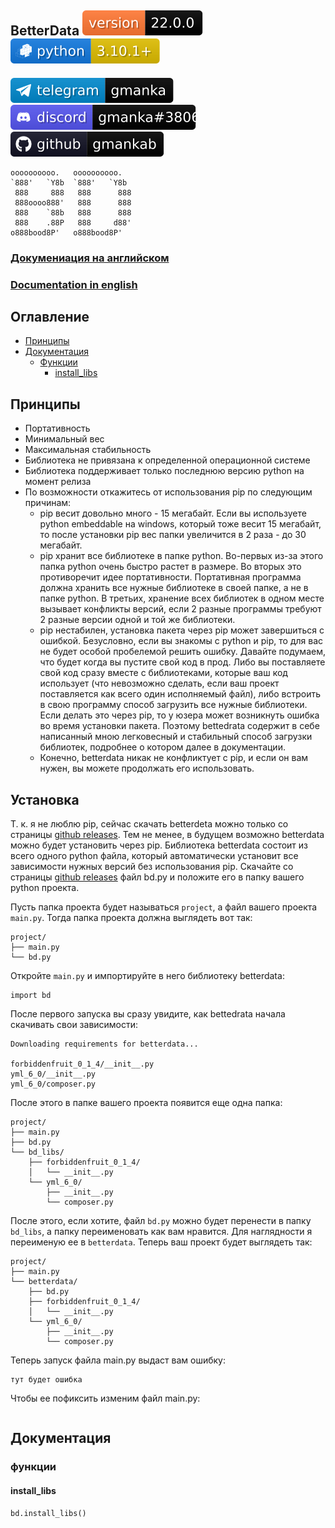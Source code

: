 ## BetterData [![version](svg/version.svg)](https://github.com/gmankab/betterdata) [![python](svg/python.svg)](https://www.python.org)

[![telegram](svg/telegram.svg)](https://t.me/gmanka)
[![discord](svg/discord.svg)](https://discordapp.com/users/396578935540023296)
[![github](svg/github.svg)](https://github.com/gmankab/betterdata)

```
oooooooooo.   oooooooooo.
`888'   `Y8b  `888'   `Y8b
 888     888   888      888
 888oooo888'   888      888
 888    `88b   888      888
 888    .88P   888     d88'
o888bood8P'   o888bood8P'

```

### [Докумениация на английском](https://github.com/gmankab/betterdata/blob/main/readme.md)
### [Documentation in english](https://github.com/gmankab/betterdata/blob/main/readme.md)


## Оглавление
- [Принципы](#принципы)
- [Документация](#документация)
  - [Функции](#функции)
    - [install_libs](#install_libs)

## Принципы


- Портативность
- Минимальный вес
- Максимальная стабильность
- Библиотека не привязана к определенной
операционной системе
- Библиотека поддерживает только последнюю
версию python на момент релиза
- По возможности откажитесь от использования
pip по следующим причинам:
  - pip весит довольно много - 15 мегабайт.
Если вы используете python embeddable на windows,
который тоже весит 15 мегабайт,
то после установки pip вес папки увеличится
в 2 раза - до 30 мегабайт.
  - pip хранит все библиотеке в папке python.
Во-первых из-за этого папка python
очень быстро растет в размере.
Во вторых это противоречит идее портативности.
Портативная программа должна хранить
все нужные библиотеке в своей папке,
а не в папке python.
В третьих, хранение всех библиотек
в одном месте вызывает конфликты версий,
если 2 разные программы требуют 2 разные версии
одной и той же библиотеки.
  - pip нестабилен, установка пакета через pip
может завершиться с ошибкой.
Безусловно, если вы знакомы с python и pip,
то для вас не будет
особой пробелемой решить ошибку.
Давайте подумаем, что будет когда вы
пустите свой код в прод.
Либо вы поставляете свой код сразу
вместе с библиотеками, которые ваш код
использует (что невозможно сделать, если
ваш проект поставляется как всего один
исполняемый файл),
либо встроить в свою программу
способ загрузить все нужные библиотеки.
Если делать это через pip,
то у юзера может возникнуть ошибка
во время установки пакета.
Поэтому bettedrata содержит в себе
написанный мною легковесный и стабильный
способ загрузки библиотек,
подробнее о котором далее в документации.
  - Конечно, betterdata никак
не конфликтует с pip, и если он вам нужен,
вы можете продолжать его использовать.


## Установка
Т. к. я не люблю pip, сейчас скачать betterdeta
можно только со страницы
[github releases](https://github.com/gmankab/betterdata/releases).
Тем не менее, в будущем
возможно betterdata можно будет
установить через pip.
Библиотека betterdata состоит
из всего одного python файла,
который автоматически установит
все зависимости нужных версий без
использования pip.
Скачайте со страницы
[github releases](https://github.com/gmankab/betterdata/releases)
файл bd.py и положите его
в папку вашего python проекта.

Пусть папка проекта будет
называться `project`, а файл
вашего проекта `main.py`.
Тогда папка проекта должна
выглядеть вот так:
```
project/
├── main.py
└── bd.py
```
Откройте `main.py` и импортируйте
в него библиотеку betterdata:
```
import bd
```
После первого запуска вы сразу увидите,
как bettedrata начала скачивать
свои зависимости:
```
Downloading requirements for betterdata...

forbiddenfruit_0_1_4/__init__.py
yml_6_0/__init__.py
yml_6_0/composer.py
```
После этого в папке вашего проекта
появится еще одна папка:
```
project/
├── main.py
├── bd.py
└── bd_libs/
    ├── forbiddenfruit_0_1_4/
    │   └── __init__.py
    └── yml_6_0/
        ├── __init__.py
        └── composer.py
```
После этого, если хотите, файл `bd.py` можно будет
перенести в папку `bd_libs`, а папку
переименовать как вам нравится.
Для наглядности я переименую ее в `betterdata`.
Теперь ваш проект будет выглядеть так:
```
project/
├── main.py
└── betterdata/
    ├── bd.py
    ├── forbiddenfruit_0_1_4/
    │   └── __init__.py
    └── yml_6_0/
        ├── __init__.py
        └── composer.py
```
Теперь запуск файла main.py выдаст вам ошибку:
```
тут будет ошибка
```
Чтобы ее пофиксить изменим файл main.py:
```

```

## Документация

### функции

#### install_libs
```python
bd.install_libs()
```

